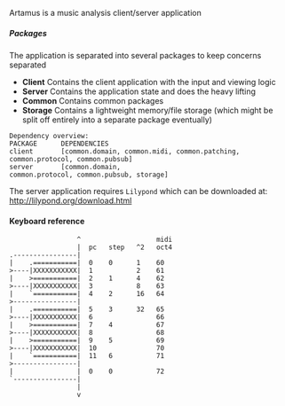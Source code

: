 Artamus is a music analysis client/server application

##### Packages
The application is separated into several packages to keep concerns separated
- **Client** Contains the client application with the input and viewing logic
- **Server** Contains the application state and does the heavy lifting
- **Common** Contains common packages
- **Storage** Contains a lightweight memory/file storage (which might be split off entirely into a separate package eventually)

```
Dependency overview:
PACKAGE      DEPENDENCIES
client       [common.domain, common.midi, common.patching, common.protocol, common.pubsub]
server       [common.domain,                               common.protocol, common.pubsub, storage]
```

The server application requires `Lilypond` which can be downloaded at:
http://lilypond.org/download.html


#### Keyboard reference

```
                 ^                   midi
                 |  pc   step   ^2   oct4
.----------------|
|    .===========|  0    0      1    60
>----|XXXXXXXXXXX|  1           2    61
|    >===========|  2    1      4    62
>----|XXXXXXXXXXX|  3           8    63
|    `===========|  4    2      16   64
>----------------|
|    .===========|  5    3      32   65
>----|XXXXXXXXXXX|  6                66
|    >===========|  7    4           67
>----|XXXXXXXXXXX|  8                68
|    >===========|  9    5           69
>----|XXXXXXXXXXX|  10               70
|    `===========|  11   6           71
>----------------|
|                |  0    0           72
`----------------|
                 |
                 v
```